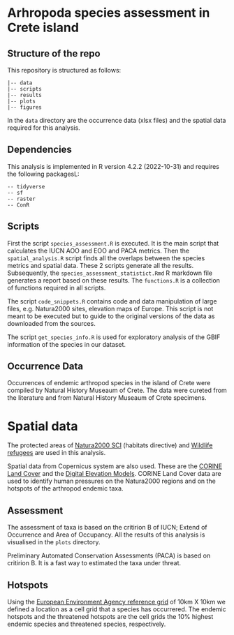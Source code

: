 # Arhropoda species assessment in Crete island

## Structure of the repo

This repository is structured as follows:
```
|-- data
|-- scripts
|-- results
|-- plots
|-- figures

```

In the `data` directory are the occurrence data (xlsx files) and 
the spatial data required for this analysis.

## Dependencies

This analysis is implemented in R version 4.2.2 (2022-10-31) and 
requires the following packagesL:

```
-- tidyverse
-- sf
-- raster
-- ConR

```

## Scripts

First the script `species_assessment.R` is executed. It is the main
script that calculates the IUCN AOO and EOO and PACA metrics. Then the 
`spatial_analysis.R` script finds all the overlaps between the species metrics
and spatial data. These 2 scripts generate all the 
results. Subsequently, the `species_assessment_statistict.Rmd`
R markdown file generates a report based on these results. The `functions.R` is a 
collection of functions required in all scripts.

The script `code_snippets.R` contains code and data manipulation of large
files, e.g. Natura2000 sites, elevation maps of Europe. This script is not
meant to be executed but to guide to the original versions of the data as
downloaded from the sources. 

The script `get_species_info.R` is used for exploratory analysis of the
GBIF information of the species in our dataset.

## Occurrence Data

Occurrences of endemic arthropod species in the island of Crete were 
compiled by Natural History Museaum of Crete. The data were cureted
from the literature and from Natural History Museaum of Crete specimens.

# Spatial data

The protected areas of [Natura2000 SCI](https://www.eea.europa.eu/data-and-maps/data/natura-14)
(habitats directive) and [Wildlife refugees](https://www.protectedplanet.net/en/thematic-areas/wdpa?tab=WDPA)
are used in this analysis. 

Spatial data from Copernicus system are also used. These are the 
[CORINE Land Cover](https://land.copernicus.eu/pan-european/corine-land-cover/clc2018?tab=download)
and the [Digital Elevation Models](https://www.eea.europa.eu/data-and-maps/data/copernicus-land-monitoring-service-eu-dem).
CORINE Land Cover data are used to identify human pressures on the Natura2000
regions and on the hotspots of the arthropod endemic taxa.

## Assessment

The assessment of taxa is based on the critirion B of IUCN; Extend of 
Occurrence and Area of Occupancy. All the results of this analysis is 
visualised in the `plots` directory.

Preliminary Automated Conservation Assessments (PACA) is based on 
critirion B. It is a fast way to estimated the taxa under threat.

## Hotspots

Using the [European Environment Agency reference grid](https://www.eea.europa.eu/data-and-maps/data/eea-reference-grids-2) 
of 10km X 10km we defined a location as a cell grid that a species has occurrered. 
The endemic hotspots and the threatened hotspots are the cell grids 
the 10% highest endemic species and threatened species, respectively.

